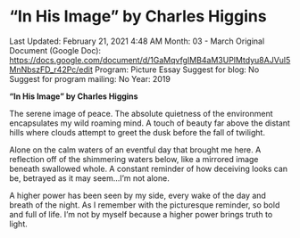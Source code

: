 # “In His Image” by Charles Higgins

Last Updated: February 21, 2021 4:48 AM
Month: 03 - March
Original Document (Google Doc): https://docs.google.com/document/d/1GaMqvfgIMB4aM3UPlMtdyu8AJVul5MnNbszFD_r42Pc/edit
Program: Picture Essay
Suggest for blog: No
Suggest for program mailing: No
Year: 2019

**“In His Image” by Charles Higgins**

The serene image of peace. The absolute quietness of the environment encapsulates my wild roaming mind. A touch of beauty far above the distant hills where clouds attempt to greet the dusk before the fall of twilight.

Alone on the calm waters of an eventful day that brought me here. A reflection off of the shimmering waters below, like a mirrored image beneath swallowed whole. A constant reminder of how deceiving looks can be, betrayed as it may seem...I’m not alone.

A higher power has been seen by my side, every wake of the day and breath of the night. As I remember with the picturesque reminder, so bold and full of life. I’m not by myself because a higher power brings truth to light.